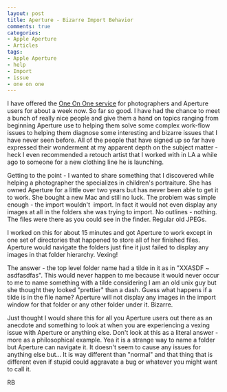 ```yaml
---
layout: post
title: Aperture - Bizarre Import Behavior
comments: true
categories:
- Apple Aperture
- Articles
tags:
- Apple Aperture
- help
- Import
- issue
- one on one
---
```

I have offered the <a href="http://photo.rwboyer.com/aperture-photography-one-on-one-assistance/">One On One service</a> for photographers and Aperture users for about a week now. So far so good. I have had the chance to meet a bunch of really nice people and give them a hand on topics ranging from beginning Aperture use to helping them solve some complex work-flow issues to helping them diagnose some interesting and bizarre issues that I have never seen before. All of the people that have signed up so far have expressed their wonderment at my apparent depth on the subject matter - heck I even recommended a retouch artist that I worked with in LA a while ago to someone for a new clothing line he is launching.

Getting to the point - I wanted to share something that I discovered while helping a photographer the specializes in children's portraiture. She has owned Aperture for a little over two years but has never been able to get it to work. She bought a new Mac and still no luck. The problem was simple enough - the import wouldn't  import. In fact it would not even display any images at all in the folders she was trying to import. No outlines - nothing. The files were there as you could see in the finder. Regular old JPEGs.

I worked on this for about 15 minutes and got Aperture to work except in one set of directories that happened to store all of her finished files. Aperture would navigate the folders just fine it just failed to display any images in that folder hierarchy. Vexing!

The answer - the top level folder name had a tilde in it as in "XXASDF ~ asdfasdfas". This would never happen to me because it would never occur to me to name something with a tilde considering I am an old unix guy but she thought they looked "prettier" than a dash. Guess what happens if a tilde is in the file name? Aperture will not display any images in the import window for that folder or any other folder under it. Bizarre.

Just thought I would share this for all you Aperture users out there as an anecdote and something to look at when you are experiencing a vexing issue with Aperture or anything else. Don't look at this as a literal answer - more as a philosophical example. Yea it is a strange way to name a folder but Aperture can navigate it. It doesn't seem to cause any issues for anything else but... It is way different than "normal" and that thing that is different even if stupid could aggravate a bug or whatever you might want to call it.

RB